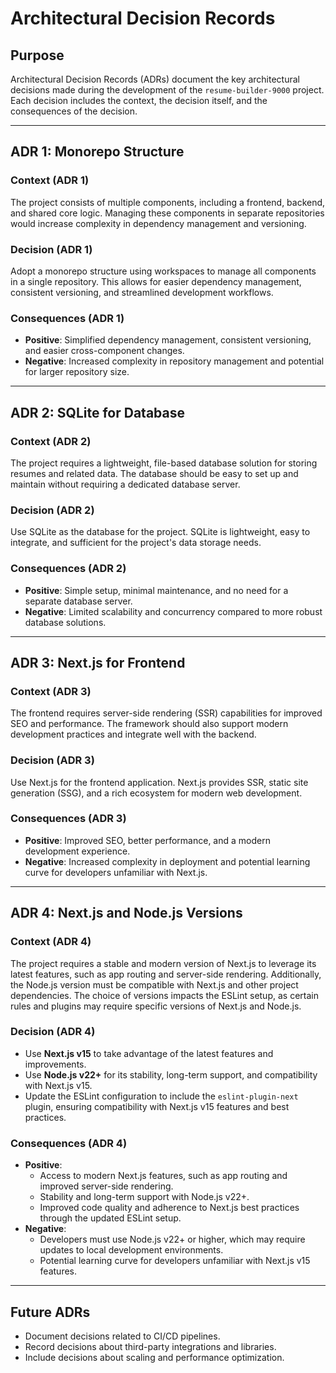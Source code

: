 # Architectural Decision Records

## Purpose

Architectural Decision Records (ADRs) document the key architectural decisions made during the development of the `resume-builder-9000` project. Each decision includes the context, the decision itself, and the consequences of the decision.

---

## ADR 1: Monorepo Structure

### Context (ADR 1)

The project consists of multiple components, including a frontend, backend, and shared core logic. Managing these components in separate repositories would increase complexity in dependency management and versioning.

### Decision (ADR 1)

Adopt a monorepo structure using workspaces to manage all components in a single repository. This allows for easier dependency management, consistent versioning, and streamlined development workflows.

### Consequences (ADR 1)

- **Positive**: Simplified dependency management, consistent versioning, and easier cross-component changes.
- **Negative**: Increased complexity in repository management and potential for larger repository size.

---

## ADR 2: SQLite for Database

### Context (ADR 2)

The project requires a lightweight, file-based database solution for storing resumes and related data. The database should be easy to set up and maintain without requiring a dedicated database server.

### Decision (ADR 2)

Use SQLite as the database for the project. SQLite is lightweight, easy to integrate, and sufficient for the project's data storage needs.

### Consequences (ADR 2)

- **Positive**: Simple setup, minimal maintenance, and no need for a separate database server.
- **Negative**: Limited scalability and concurrency compared to more robust database solutions.

---

## ADR 3: Next.js for Frontend

### Context (ADR 3)

The frontend requires server-side rendering (SSR) capabilities for improved SEO and performance. The framework should also support modern development practices and integrate well with the backend.

### Decision (ADR 3)

Use Next.js for the frontend application. Next.js provides SSR, static site generation (SSG), and a rich ecosystem for modern web development.

### Consequences (ADR 3)

- **Positive**: Improved SEO, better performance, and a modern development experience.
- **Negative**: Increased complexity in deployment and potential learning curve for developers unfamiliar with Next.js.

---

## ADR 4: Next.js and Node.js Versions

### Context (ADR 4)

The project requires a stable and modern version of Next.js to leverage its latest features, such as app routing and server-side rendering. Additionally, the Node.js version must be compatible with Next.js and other project dependencies. The choice of versions impacts the ESLint setup, as certain rules and plugins may require specific versions of Next.js and Node.js.

### Decision (ADR 4)

- Use **Next.js v15** to take advantage of the latest features and improvements.
- Use **Node.js v22+** for its stability, long-term support, and compatibility with Next.js v15.
- Update the ESLint configuration to include the `eslint-plugin-next` plugin, ensuring compatibility with Next.js v15 features and best practices.

### Consequences (ADR 4)

- **Positive**:
  - Access to modern Next.js features, such as app routing and improved server-side rendering.
  - Stability and long-term support with Node.js v22+.
  - Improved code quality and adherence to Next.js best practices through the updated ESLint setup.
- **Negative**:
  - Developers must use Node.js v22+ or higher, which may require updates to local development environments.
  - Potential learning curve for developers unfamiliar with Next.js v15 features.

---

## Future ADRs

- Document decisions related to CI/CD pipelines.
- Record decisions about third-party integrations and libraries.
- Include decisions about scaling and performance optimization.
